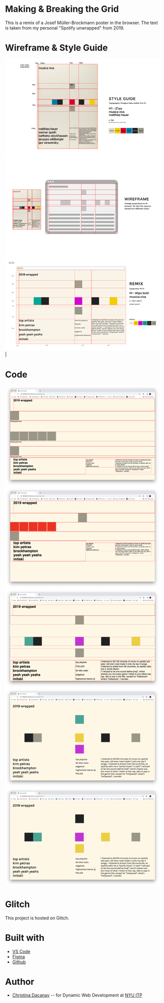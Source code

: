 <!-- Every README should start with an H1 -->

# Making & Breaking the Grid

This is a remix of a Josef Müller-Brockmann poster in the browser. The text is taken from my personal "Spotify unwrapped" from 2019.

<!-- ![Musica Viva by Josef Müller-Brockmann](https://github.com/c-dacanay/swiss-poster/blob/master/public/images/JMB-TT5.jpg?raw=true) -->

# Wireframe & Style Guide

![Style Guide](https://github.com/c-dacanay/swiss-poster/blob/master/public/images/StyleGuide_Swiss.png?raw=true)
![Wireframe](https://github.com/c-dacanay/swiss-poster/blob/master/public/images/WireFrame_Swiss.png?raw=true)
![Remix](https://github.com/c-dacanay/swiss-poster/blob/master/public/images/Remix_Swiss.png) |

<!-- It is essential to describe how to set up your project -->

# Code

![Progress 1](https://github.com/c-dacanay/swiss-poster/blob/master/public/images/progress1.png?raw=true)
![Progress 2](https://github.com/c-dacanay/swiss-poster/blob/master/public/images/progress2.png?raw=true)
![Progress 5](https://github.com/c-dacanay/swiss-poster/blob/master/public/images/progress5.png?raw=true)
![Progress 3](https://github.com/c-dacanay/swiss-poster/blob/master/public/images/progress3.png?raw=true)
![Progress 4](https://github.com/c-dacanay/swiss-poster/blob/master/public/images/progress4.png?raw=true)

<!-- ![Javascript for color change](https://github.com/c-dacanay/swiss-poster/blob/master/public/images/js.png?raw=true) -->

# Glitch

This project is hosted on Glitch.

# Built with

- [VS Code](https://code.visualstudio.com/)
- [Figma](https://www.figma.com/)
- [Github](https://github.com)

# Author

- [Christina Dacanay](http://cdacanay.com/) -- for Dynamic Web Development at [NYU ITP](https://itp.nyu.edu)

<!-- ## Code of Conduct -->

<!-- Please read the [CODE OF CONDUCT](https://www.mozilla.org/en-US/about/governance/policies/participation/) -->

<!-- ## License -->

<!-- This is README template is licensed according to [Attribution 4.0 International (CC BY 4.0) ](https://creativecommons.org/licenses/by/4.0/) -->
<!-- thank and reference all the things that made your project happen -->

<!-- ## Acknowledgements

- [Creative Commons](https://creativecommons.org/licenses/by/4.0/) for their licensing documentation
- [The Good ReadMe Project](https://github.com/itp-dwd/2020-spring/blob/master/templates/readme-template.md) -->
  <!-- For your assignments you might consider  -->
